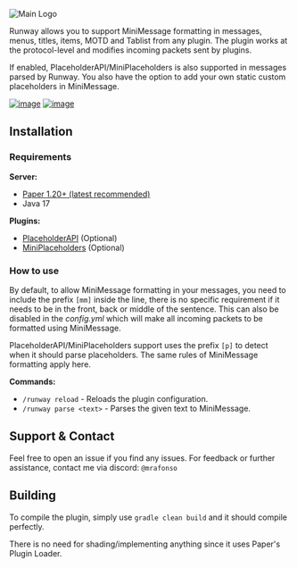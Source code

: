 ![Main Logo](https://cdn.modrinth.com/data/cached_images/e4bcf9fa21266eef2674f7459f2ff1cd786012a1.png)

Runway allows you to support MiniMessage formatting in messages, menus, titles, items, MOTD and Tablist from any plugin. The plugin works at the protocol-level and modifies incoming packets sent by plugins.

If enabled, PlaceholderAPI/MiniPlaceholders is also supported in messages parsed by Runway. You also have the option to add your own static custom placeholders in MiniMessage.

[![image](https://github.com/xMrAfonso/Runway/assets/44532605/e29ace3a-b660-40b9-9751-933b2d91288a)](https://hangar.papermc.io/Afonso/Runway/) [![image](https://github.com/xMrAfonso/Runway/assets/44532605/4b5b30dc-2117-48f8-bf74-a25a7c38285d)](https://modrinth.com/project/runway)

## Installation
### Requirements
**Server:**
- [Paper 1.20+ (latest recommended)](https://papermc.io/downloads/paper)
- Java 17

**Plugins:**
- [PlaceholderAPI](https://hangar.papermc.io/HelpChat/PlaceholderAPI) (Optional)
- [MiniPlaceholders](https://hangar.papermc.io/MiniPlaceholders/MiniPlaceholders) (Optional)
  
### How to use
By default, to allow MiniMessage formatting in your messages, you need to include the prefix `[mm]` inside the line, there is no specific requirement if it needs to be in the front, back or middle of the sentence.
This can also be disabled in the *config.yml* which will make all incoming packets to be formatted using MiniMessage.

PlaceholderAPI/MiniPlaceholders support uses the prefix `[p]` to detect when it should parse placeholders. The same rules of MiniMessage formatting apply here.

**Commands:**
- `/runway reload` - Reloads the plugin configuration.
- `/runway parse <text>` - Parses the given text to MiniMessage.
## Support & Contact
Feel free to open an issue if you find any issues. For feedback or further assistance, contact me via discord: `@mrafonso`

## Building
To compile the plugin, simply use `gradle clean build` and it should compile perfectly.

There is no need for shading/implementing anything since it uses Paper's Plugin Loader.
